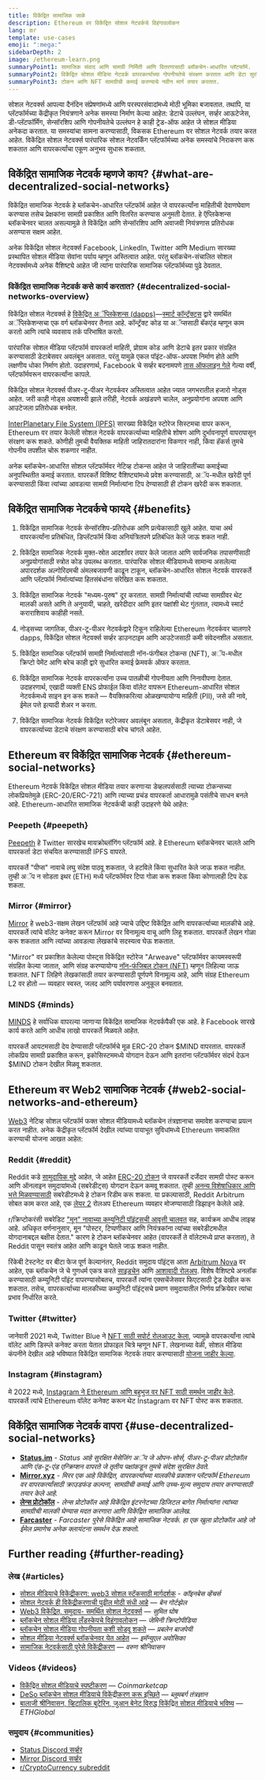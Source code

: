 ```yaml
---
title: विकेंद्रित सामाजिक जाळे
description: Ethereum वर विकेंद्रित सोशल नेटवर्कचे विहंगावलोकन
lang: mr
template: use-cases
emoji: ":mega:"
sidebarDepth: 2
image: /ethereum-learn.png
summaryPoint1: सामाजिक संवाद आणि सामग्री निर्मिती आणि वितरणासाठी ब्लॉकचेन-आधारित प्लॅटफॉर्म.
summaryPoint2: विकेंद्रित सोशल मीडिया नेटवर्क वापरकर्त्याच्या गोपनीयतेचे संरक्षण करतात आणि डेटा सुरक्षितता वाढवतात.
summaryPoint3: टोकन आणि NFT सामग्रीची कमाई करण्याचे नवीन मार्ग तयार करतात.
---
```


सोशल नेटवर्क्स आपल्या दैनंदिन संप्रेषणांमध्ये आणि परस्परसंवादांमध्ये मोठी भूमिका बजावतात. तथापि, या प्लॅटफॉर्मच्या केंद्रीकृत नियंत्रणाने अनेक समस्या निर्माण केल्या आहेत: डेटाचे उल्लंघन, सर्व्हर आऊटेजेस, डी-प्लॅटफॉर्मिंग, सेन्सॉरशिप आणि गोपनीयतेचे उल्लंघन हे काही ट्रेड-ऑफ आहेत जे सोशल मीडिया अनेकदा करतात. या समस्यांचा सामना करण्यासाठी, विकसक Ethereum वर सोशल नेटवर्क तयार करत आहेत. विकेंद्रित सोशल नेटवर्क्स पारंपारिक सोशल नेटवर्किंग प्लॅटफॉर्मच्या अनेक समस्यांचे निराकरण करू शकतात आणि वापरकर्त्यांचा एकूण अनुभव सुधारू शकतात.

## विकेंद्रित सामाजिक नेटवर्क म्हणजे काय? {#what-are-decentralized-social-networks}

विकेंद्रित सामाजिक नेटवर्क हे ब्लॉकचेन-आधारित प्लॅटफॉर्म आहेत जे वापरकर्त्यांना माहितीची देवाणघेवाण करण्यास तसेच प्रेक्षकांना सामग्री प्रकाशित आणि वितरित करण्यास अनुमती देतात. हे ऍप्लिकेशन्स ब्लॉकचेनवर चालत असल्यामुळे ते विकेंद्रित आणि सेन्सॉरशिप आणि अवाजवी नियंत्रणास प्रतिरोधक असण्यास सक्षम आहेत.

अनेक विकेंद्रित सोशल नेटवर्क्स Facebook, LinkedIn, Twitter आणि Medium सारख्या प्रस्थापित सोशल मीडिया सेवांना पर्याय म्हणून अस्तित्वात आहेत. परंतु ब्लॉकचेन-संचालित सोशल नेटवर्क्समध्ये अनेक वैशिष्ट्ये आहेत जी त्यांना पारंपारिक सामाजिक प्लॅटफॉर्मच्या पुढे ठेवतात.

### विकेंद्रित सामाजिक नेटवर्क कसे कार्य करतात? {#decentralized-social-networks-overview}

विकेंद्रित सोशल नेटवर्क्स हे [विकेंद्रित अॅप्लिकेशन्स (dapps)](/dapps/)—[स्मार्ट कॉन्ट्रॅक्ट्स](/developers/docs/smart-contracts/) द्वारे समर्थित अॅप्लिकेशन्सचा एक वर्ग ब्लॉकचेनवर तैनात आहे. कॉन्ट्रॅक्ट कोड या अॅप्ससाठी बॅकएंड म्हणून काम करतो आणि त्यांचे व्यवसाय तर्क परिभाषित करतो.

पारंपारिक सोशल मीडिया प्लॅटफॉर्म वापरकर्ता माहिती, प्रोग्राम कोड आणि डेटाचे इतर प्रकार संग्रहित करण्यासाठी डेटाबेसवर अवलंबून असतात. परंतु यामुळे एकल पॉइंट-ऑफ-अपयश निर्माण होते आणि लक्षणीय धोका निर्माण होतो. उदाहरणार्थ, Facebook चे सर्व्हर बदनामपणे [तास ऑफलाइन गेले](https://www.npr.org/2021/10/05/1043211171/facebook-instagram-whatsapp-outage-business-impact) गेल्या वर्षी, प्लॅटफॉर्मवरून वापरकर्त्यांना कापले.

विकेंद्रित सोशल नेटवर्क्स पीअर-टू-पीअर नेटवर्कवर अस्तित्वात आहेत ज्यात जगभरातील हजारो नोड्स आहेत. जरी काही नोड्स अयशस्वी झाले तरीही, नेटवर्क अखंडपणे चालेल, अनुप्रयोगांना अपयश आणि आउटेजला प्रतिरोधक बनवेल.

[InterPlanetary File System (IPFS)](https://ipfs.io/) सारख्या विकेंद्रित स्टोरेज सिस्टमचा वापर करून, Ethereum वर तयार केलेली सोशल नेटवर्क वापरकर्त्याच्या माहितीचे शोषण आणि दुर्भावनापूर्ण वापरापासून संरक्षण करू शकते. कोणीही तुमची वैयक्तिक माहिती जाहिरातदारांना विकणार नाही, किंवा हॅकर्स तुमचे गोपनीय तपशील चोरू शकणार नाहीत.

अनेक ब्लॉकचेन-आधारित सोशल प्लॅटफॉर्मवर नेटिव्ह टोकन्स आहेत जे जाहिरातींच्या कमाईच्या अनुपस्थितीत कमाई करतात. वापरकर्ते विशिष्ट वैशिष्ट्यांमध्ये प्रवेश करण्यासाठी, अॅप-मधील खरेदी पूर्ण करण्यासाठी किंवा त्यांच्या आवडत्या सामग्री निर्मात्यांना टिप देण्यासाठी ही टोकन खरेदी करू शकतात.

## विकेंद्रित सामाजिक नेटवर्कचे फायदे {#benefits}

1. विकेंद्रित सामाजिक नेटवर्क सेन्सॉरशिप-प्रतिरोधक आणि प्रत्येकासाठी खुले आहेत. याचा अर्थ वापरकर्त्यांना प्रतिबंधित, डिप्लॅटफॉर्म किंवा अनियंत्रितपणे प्रतिबंधित केले जाऊ शकत नाही.

2. विकेंद्रित सामाजिक नेटवर्क मुक्त-स्रोत आदर्शांवर तयार केले जातात आणि सार्वजनिक तपासणीसाठी अनुप्रयोगांसाठी स्त्रोत कोड उपलब्ध करतात. पारंपारिक सोशल मीडियामध्ये सामान्य असलेल्या अपारदर्शक अल्गोरिदमची अंमलबजावणी काढून टाकून, ब्लॉकचेन-आधारित सोशल नेटवर्क वापरकर्ते आणि प्लॅटफॉर्म निर्मात्यांच्या हितसंबंधांना संरेखित करू शकतात.

3. विकेंद्रित सामाजिक नेटवर्क "मध्यम-पुरुष" दूर करतात. सामग्री निर्मात्यांची त्यांच्या सामग्रीवर थेट मालकी असते आणि ते अनुयायी, चाहते, खरेदीदार आणि इतर पक्षांशी थेट गुंततात, त्यामध्ये स्मार्ट कराराशिवाय काहीही नसते.

4. नोड्सच्या जागतिक, पीअर-टू-पीअर नेटवर्कद्वारे टिकून राहिलेल्या Ethereum नेटवर्कवर चालणारे dapps, विकेंद्रित सोशल नेटवर्क्स सर्व्हर डाउनटाइम आणि आउटेजसाठी कमी संवेदनशील असतात.

5. विकेंद्रित सामाजिक प्लॅटफॉर्म सामग्री निर्मात्यांसाठी नॉन-फंगीबल टोकन्स (NFT), अॅप-मधील क्रिप्टो पेमेंट आणि बरेच काही द्वारे सुधारित कमाई फ्रेमवर्क ऑफर करतात.

6. विकेंद्रित सामाजिक नेटवर्क वापरकर्त्यांना उच्च पातळीची गोपनीयता आणि निनावीपणा देतात. उदाहरणार्थ, एखादी व्यक्ती ENS प्रोफाईल किंवा वॉलेट वापरून Ethereum-आधारित सोशल नेटवर्कमध्ये साइन इन करू शकते — वैयक्तिकरित्या ओळखण्यायोग्य माहिती (PII), जसे की नावे, ईमेल पत्ते इत्यादी शेअर न करता.

7. विकेंद्रित सामाजिक नेटवर्क विकेंद्रित स्टोरेजवर अवलंबून असतात, केंद्रीकृत डेटाबेसवर नाही, जे वापरकर्त्याच्या डेटाचे संरक्षण करण्यासाठी बरेच चांगले आहेत.

## Ethereum वर विकेंद्रित सामाजिक नेटवर्क {#ethereum-social-networks}

Ethereum नेटवर्क विकेंद्रित सोशल मीडिया तयार करणार्‍या डेव्हलपर्ससाठी त्याच्या टोकन्सच्या लोकप्रियतेमुळे (ERC-20/ERC-721) आणि त्याच्या प्रचंड वापरकर्ता आधारामुळे पसंतीचे साधन बनले आहे. Ethereum-आधारित सामाजिक नेटवर्कची काही उदाहरणे येथे आहेत:

### Peepeth {#peepeth}

[Peepeth](https://peepeth.com/) हे Twitter सारखेच मायक्रोब्लॉगिंग प्लॅटफॉर्म आहे. हे Ethereum ब्लॉकचेनवर चालते आणि वापरकर्ता डेटा संचयित करण्यासाठी IPFS वापरते.

वापरकर्ते "पीप्स" नावाचे लघु संदेश पाठवू शकतात, जे हटविले किंवा सुधारित केले जाऊ शकत नाहीत. तुम्ही अॅप न सोडता इथर (ETH) मध्ये प्लॅटफॉर्मवर टिपा गोळा करू शकता किंवा कोणालाही टिप देऊ शकता.

### Mirror {#mirror}

[Mirror](https://mirror.xyz/) हे web3-सक्षम लेखन प्लॅटफॉर्म आहे ज्याचे उद्दिष्ट विकेंद्रित आणि वापरकर्त्याच्या मालकीचे आहे. वापरकर्ते त्यांचे वॉलेट कनेक्ट करून Mirror वर विनामूल्य वाचू आणि लिहू शकतात. वापरकर्ते लेखन गोळा करू शकतात आणि त्यांच्या आवडत्या लेखकांचे सदस्यत्व घेऊ शकतात.

"Mirror" वर प्रकाशित केलेल्या पोस्ट्स विकेंद्रित स्टोरेज "Arweave" प्लॅटफॉर्मवर कायमस्वरूपी संग्रहित केल्या जातात, आणि संग्रह करण्यायोग्य [नॉन-फंजिबल टोकन (NFT)](/nft/) म्हणून लिहिल्या जाऊ शकतात. NFT लिहिणे लेखकांसाठी तयार करण्यासाठी पूर्णपणे विनामूल्य आहे, आणि संग्रह Ethereum L2 वर होतो — व्यवहार स्वस्त, जलद आणि पर्यावरणास अनुकूल बनवतात.

### MINDS {#minds}

[MINDS](https://www.minds.com/) हे सर्वाधिक वापरल्या जाणार्‍या विकेंद्रित सामाजिक नेटवर्कपैकी एक आहे. हे Facebook सारखे कार्य करते आणि आधीच लाखो वापरकर्ते मिळवले आहेत.

वापरकर्ते आयटमसाठी देय देण्यासाठी प्लॅटफॉर्मचे मूळ ERC-20 टोकन $MIND वापरतात. वापरकर्ते लोकप्रिय सामग्री प्रकाशित करून, इकोसिस्टममध्ये योगदान देऊन आणि इतरांना प्लॅटफॉर्मवर संदर्भ देऊन $MIND टोकन देखील मिळवू शकतात.

## Ethereum वर Web2 सामाजिक नेटवर्क {#web2-social-networks-and-ethereum}

[Web3](/web3/) नेटिव्ह सोशल प्लॅटफॉर्म फक्त सोशल मीडियामध्ये ब्लॉकचेन तंत्रज्ञानाचा समावेश करण्याचा प्रयत्न करत नाहीत. अनेक केंद्रीकृत प्लॅटफॉर्म देखील त्यांच्या पायाभूत सुविधांमध्ये Ethereum समाकलित करण्याची योजना आखत आहेत:

### Reddit {#reddit}

Reddit कडे [सामुदायिक मुद्दे](https://cointelegraph.com/news/reddit-to-reportedly-tokenize-karma-points-and-onboard-500m-new-users) आहेत, जे आहेत [ERC-20 टोकन](/developers/docs/standards/tokens/erc-20/) जे वापरकर्ते दर्जेदार सामग्री पोस्ट करून आणि ऑनलाइन समुदायांमध्ये (सबरेडीट्स) योगदान देऊन कमवू शकतात. तुम्ही [अनन्य विशेषाधिकार आणि भत्ते मिळवण्यासाठी](https://www.reddit.com/community-points/) सबरेडीटमध्ये हे टोकन रिडीम करू शकता. या प्रकल्पासाठी, Reddit Arbitrum सोबत काम करत आहे, एक [लेयर 2](/layer-2/) रोलअप Ethereum व्यवहार मोजण्यासाठी डिझाइन केलेले आहे.

r/क्रिप्टोकरंसी सबरेडिट ["मून" नावाच्या कम्युनिटी पॉइंट्सची आवृत्ती चालवत](https://www.reddit.com/r/CryptoCurrency/wiki/moons_wiki) सह, कार्यक्रम आधीच लाइव्ह आहे. अधिकृत वर्णनानुसार, मून "पोस्टर, टिप्पणीकार आणि नियंत्रकांना त्यांच्या सबरेडीटमधील योगदानाबद्दल बक्षीस देतात." कारण हे टोकन ब्लॉकचेनवर आहेत (वापरकर्ते ते वॉलेटमध्ये प्राप्त करतात), ते Reddit पासून स्वतंत्र आहेत आणि काढून घेतले जाऊ शकत नाहीत.

रिंकेबी टेस्टनेट वर बीटा फेज पूर्ण केल्यानंतर, Reddit समुदाय पॉइंट्स आता [Arbitrum Nova](https://nova.arbitrum.io/) वर आहेत, एक ब्लॉकचेन जे चे गुणधर्म एकत्र करते [साइडचेन](/developers/docs/scaling/sidechains/) आणि [आशावादी रोलअप](/developers/docs/scaling/optimistic-rollups/). विशेष वैशिष्‍ट्ये अनलॉक करण्‍यासाठी कम्युनिटी पॉइंट वापरण्‍यासोबतच, वापरकर्ते त्‍यांना एक्सचेंजेसवर फिएटसाठी ट्रेड देखील करू शकतात. तसेच, वापरकर्त्याच्या मालकीच्या कम्युनिटी पॉइंट्सचे प्रमाण समुदायातील निर्णय प्रक्रियेवर त्यांचा प्रभाव निर्धारित करते.

### Twitter {#twitter}

जानेवारी 2021 मध्ये, Twitter Blue ने [NFT साठी सपोर्ट रोलआउट केला](https://mashable.com/article/twitter-blue-nft-profile-picture), ज्यामुळे वापरकर्त्यांना त्यांचे वॉलेट आणि डिस्प्ले कनेक्ट करता येतात प्रोफाइल चित्रे म्हणून NFT. लेखनाच्या वेळी, सोशल मीडिया कंपनीने देखील आहे भविष्यात विकेंद्रित सामाजिक नेटवर्क तयार करण्यासाठी [योजना जाहीर केल्या](https://www.theverge.com/2021/8/16/22627435/twitter-bluesky-lead-jay-graber-decentralized-social-web).

### Instagram {#instagram}

मे 2022 मध्ये, [Instagram ने Ethereum आणि बहुभुज वर NFT साठी समर्थन जाहीर केले](https://about.instagram.com/blog/announcements/instagram-digital-collectibles). वापरकर्ते त्यांचे Ethereum वॉलेट कनेक्ट करून थेट Instagram वर NFT पोस्ट करू शकतात.

## विकेंद्रित सामाजिक नेटवर्क वापरा {#use-decentralized-social-networks}

- **[Status.im](https://status.im/)** - _Status आहे सुरक्षित मेसेजिंग अॅप जे ओपन-सोर्स, पीअर-टू-पीअर प्रोटोकॉल आणि एंड-टू-एंड एन्क्रिप्शन वापरते जे तृतीय पक्षांकडून तुमचे संदेश सुरक्षित ठेवते._
- **[Mirror.xyz](https://mirror.xyz/)** - _मिरर एक आहे विकेंद्रित, वापरकर्त्याच्या मालकीचे प्रकाशन प्लॅटफॉर्म Ethereum वर वापरकर्त्यांसाठी क्राउडफंड कल्पना, सामग्रीची कमाई आणि उच्च-मूल्य समुदाय तयार करण्यासाठी तयार केले आहे._
- **[लेन्स प्रोटोकॉल](https://lens.xyz/)** - _लेन्स प्रोटोकॉल आहे विकेंद्रित इंटरनेटच्या डिजिटल बागेत निर्मात्यांना त्यांच्या सामग्रीची मालकी घेण्यास मदत करणारा आणि विकेंद्रित सामाजिक आलेख._
- **[Farcaster](https://farcaster.xyz/)** - _Farcaster पुरेसे विकेंद्रित आहे सामाजिक नेटवर्क. हा एक खुला प्रोटोकॉल आहे जो ईमेल प्रमाणेच अनेक क्लायंटना समर्थन देऊ शकतो._

## Further reading {#further-reading}

### लेख {#articles}

- [सोशल मीडियाचे विकेंद्रीकरण: web3 सोशल स्टॅकसाठी मार्गदर्शक](https://www.coinbase.com/blog/decentralizing-social-media-a-guide-to-the-web3-social-stack) - _कॉइनबेस व्हेंचर्स_
- [सोशल नेटवर्क ही विकेंद्रीकरणाची पुढील मोठी संधी आहे](https://www.coindesk.com/tech/2021/01/22/social-networks-are-the-next-big-decentralization-opportunity/) — _बेन गोर्टझेल_
- [Web3 विकेंद्रित, समुदाय- समर्थित सोशल नेटवर्क्स](https://venturebeat.com/2022/02/26/web3-holds-the-promise-of-decentralized-community-powered-social-networks/) — _सुमित घोष_
- [ब्लॉकचेन सोशल मीडिया लँडस्केपचे विहंगावलोकन](https://www.gemini.com/cryptopedia/blockchain-social-media-decentralized-social-media) — _जेमिनी क्रिप्टोपीडिया_
- [ब्लॉकचेन सोशल मीडिया गोपनीयता कशी सोडवू शकते](https://www.investopedia.com/news/ethereum-blockchain-social-media-privacy-problem-linkedin-indorse/) — _प्रबलेन बाजपेयी_
- [सोशल मीडिया नेटवर्क्स ब्लॉकचेनवर येत आहेत](https://businesstechguides.co/what-are-decentralized-social-networks) — _इमॅन्युएल अवोसिका_
- [सामाजिक नेटवर्कसाठी पुरेसे विकेंद्रीकरण](https://www.varunsrinivasan.com/2022/01/11/sufficient-decentralization-for-social-networks) — _वरुण श्रीनिवासन_

### Videos {#videos}

- [विकेंद्रित सोशल मीडियाचे स्पष्टीकरण](https://www.youtube.com/watch?v=UdT2lpcGvcQ) — _Coinmarketcap_
- [DeSo ब्लॉकचेन सोशल मीडियाचे विकेंद्रीकरण करू इच्छिते](https://www.youtube.com/watch?v=SG2HUiVp0rE) — _ब्लूमबर्ग तंत्रज्ञान_
- [बालाजी श्रीनिवासन, व्हिटालिक बुटेरिन, जुआन बेनेट विरुद्ध विकेंद्रित सोशल मीडियाचे भविष्य](https://www.youtube.com/watch?v=DTxE9KV3YrE) — _ETHGlobal_

### समुदाय {#communities}

- [Status Discord सर्व्हर](https://discord.com/invite/3Exux7Y)
- [Mirror Discord सर्व्हर](https://discord.com/invite/txuCHcE8wV)
- [r/CryptoCurrency subreddit](https://www.reddit.com/r/CryptoCurrency/)
